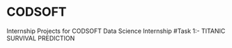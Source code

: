 # CODSOFT
Internship Projects for CODSOFT Data Science Internship
#Task 1:- TITANIC SURVIVAL PREDICTION
